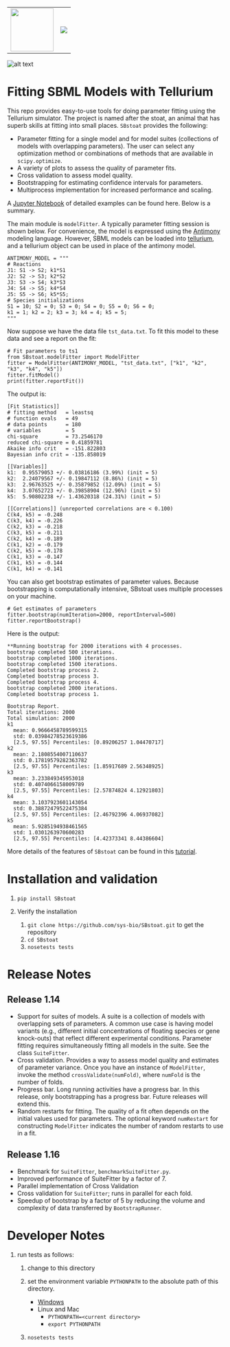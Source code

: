  <table style="width:100%">
  <tr>
    <td><img src="https://api.travis-ci.org/sys-bio/SBStoat.svg?branch=master" width="100"/></td>
    <td><img src="https://codecov.io/gh/sys-bio/SBStoat/branch/master/graph/badge.svg" /></td>
  </tr>
</table> 

![alt text](SBstoat_logo.png "")

 
<a href="https://codecov.io/gh/sys-bio/SBstoat">
</a>



# Fitting SBML Models with Tellurium

This repo provides easy-to-use tools for doing parameter fitting using the Tellurium simulator.
The project is named after the stoat, an animal that has superb skills at fitting into small places.
``SBstoat`` provides the following:

* Parameter fitting for a single model and for model suites (collections of models with overlapping parameters). The user can select any optimization method or combinations of methods that are available in ``scipy.optimize``.
* A variety of plots to assess the quality of parameter fits.
* Cross validation to assess model quality.
* Bootstrapping for estimating confidence intervals for parameters.
* Multiprocess implementation for increased performance and scaling.

A [Jupyter Notebook](https://github.com/sys-bio/SBstoat/blob/master/notebooks/Tutorial%20on%20Utilities%20for%20Model%20Fitting.ipynb) of detailed examples can be found here. Below is a summary.

The main module is `modelFitter`. A typically parameter fitting session is
shown below. For convenience, the model is expressed using the [Antimony](http://antimony.sourceforge.net/) modeling language.
However, SBML models can be loaded into [tellurium](http://tellurium.analogmachine.org/), and a tellurium object can be used in place of the antimony model.

    ANTIMONY_MODEL = """ 
    # Reactions   
    J1: S1 -> S2; k1*S1
    J2: S2 -> S3; k2*S2
    J3: S3 -> S4; k3*S3
    J4: S4 -> S5; k4*S4
    J5: S5 -> S6; k5*S5;
    # Species initializations
    S1 = 10; S2 = 0; S3 = 0; S4 = 0; S5 = 0; S6 = 0;
    k1 = 1; k2 = 2; k3 = 3; k4 = 4; k5 = 5;
    """
Now suppose we have the data file `tst_data.txt`. To fit this model to these data and see a report on the fit:

    # Fit parameters to ts1
    from SBstoat.modelFitter import ModelFitter
    fitter = ModelFitter(ANTIMONY_MODEL, "tst_data.txt", ["k1", "k2", "k3", "k4", "k5"])
    fitter.fitModel()
    print(fitter.reportFit())
    
The output is:

    [Fit Statistics]]
    # fitting method   = leastsq
    # function evals   = 49
    # data points      = 180
    # variables        = 5
    chi-square         = 73.2546170
    reduced chi-square = 0.41859781
    Akaike info crit   = -151.822803
    Bayesian info crit = -135.858019
    
    [[Variables]]
    k1:  0.95579053 +/- 0.03816186 (3.99%) (init = 5)
    k2:  2.24079567 +/- 0.19847112 (8.86%) (init = 5)
    k3:  2.96763525 +/- 0.35879852 (12.09%) (init = 5)
    k4:  3.07652723 +/- 0.39858904 (12.96%) (init = 5)
    k5:  5.90802238 +/- 1.43620318 (24.31%) (init = 5)
    
    [[Correlations]] (unreported correlations are < 0.100)
    C(k4, k5) = -0.248
    C(k3, k4) = -0.226
    C(k2, k3) = -0.218
    C(k3, k5) = -0.211
    C(k2, k4) = -0.189
    C(k1, k2) = -0.179
    C(k2, k5) = -0.178
    C(k1, k3) = -0.147
    C(k1, k5) = -0.144
    C(k1, k4) = -0.141
    
You can also get bootstrap estimates of parameter values. Because bootstrapping is computationally intensive, SBstoat uses multiple processes on your machine.

    # Get estimates of parameters
    fitter.bootstrap(numIteration=2000, reportInterval=500)
    fitter.reportBootstrap()
    
Here is the output:
    
    **Running bootstrap for 2000 iterations with 4 processes.
    bootstrap completed 500 iterations.
    bootstrap completed 1000 iterations.
    bootstrap completed 1500 iterations.
    Completed bootstrap process 2.
    Completed bootstrap process 3.
    Completed bootstrap process 4.
    bootstrap completed 2000 iterations.
    Completed bootstrap process 1.

    Bootstrap Report.
    Total iterations: 2000
    Total simulation: 2000
    k1
      mean: 0.9666458789599315
      std: 0.03984278523619386
      [2.5, 97.55] Percentiles: [0.89206257 1.04470717]
    k2
      mean: 2.1808554007110637
      std: 0.17819579282363782
      [2.5, 97.55] Percentiles: [1.85917689 2.56348925]
    k3
      mean: 3.233849345953018
      std: 0.4074066158009789
      [2.5, 97.55] Percentiles: [2.57874824 4.12921803]
    k4
      mean: 3.1037923601143054
      std: 0.38872479522475384
      [2.5, 97.55] Percentiles: [2.46792396 4.06937082]
    k5
      mean: 5.9285194938461565
      std: 1.0301263970600283
      [2.5, 97.55] Percentiles: [4.42373341 8.44386604]

More details of the features of `SBstoat` can be found in this
[tutorial](https://github.com/sys-bio/SBstoat/blob/master/notebooks/Tutorial%20on%20Utilities%20for%20Model%20Fitting.ipynb).

# Installation and validation
1. `pip install SBstoat`
1.  Verify the installation

    1. `git clone https://github.com/sys-bio/SBstoat.git`  to get the repository
    1. `cd SBstoat`
    1. `nosetests tests`

# Release Notes
## Release 1.14
* Support for suites of models. A suite is a collection of models with overlapping sets of parameters. A common use case is having model variants (e.g., different initial concentrations of floating species or gene knock-outs) that reflect different experimental conditions. Parameter fitting requires simultaneously fitting all models in the suite. See the class ``SuiteFitter``.
* Cross validation. Provides a way to assess model quality and estimates of parameter variance. Once you have an instance of ``ModelFitter``, invoke the method ``crossValidate(numFold)``, where ``numFold`` is the number of folds.
* Progress bar. Long running activities have a progress bar. In this release, only bootstrapping has a progress bar. Future releases will extend this.
* Random restarts for fitting. The quality of a fit often depends on the initial values used for parameters. The optional keyword ``numRestart`` for constructing ``ModelFitter`` indicates the number of random restarts to use in a fit.

## Release 1.16
* Benchmark for ``SuiteFitter``, ``benchmarkSuiteFitter.py``.
* Improved performance of SuiteFitter by a factor of 7.
* Parallel implementation of Cross Validation
* Cross validation for ``SuiteFitter``; runs in parallel for each fold.
* Speedup of bootstrap by a factor of 5 by reducing the volume and complexity of data transferred by ``BootstrapRunner``.


# Developer Notes

1. run tests as follows:
   1. change to this directory
   1. set the environment variable `PYTHONPATH` to
      the absolute path of this directory.
      - [Windows](https://www.computerhope.com/issues/ch000549.htm)
      - Linux and Mac
        - `PYTHONPATH=<current directory>`
        - `export PYTHONPATH`
   
   1. `nosetests tests`


